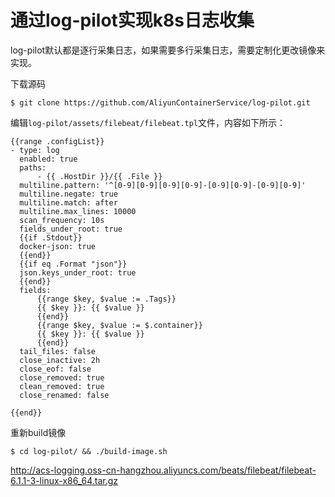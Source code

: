 # 通过log-pilot实现k8s日志收集

log-pilot默认都是逐行采集日志，如果需要多行采集日志，需要定制化更改镜像来实现。

下载源码
```
$ git clone https://github.com/AliyunContainerService/log-pilot.git
```
编辑`log-pilot/assets/filebeat/filebeat.tpl`文件，内容如下所示：
```
{{range .configList}}
- type: log
  enabled: true
  paths:
      - {{ .HostDir }}/{{ .File }}
  multiline.pattern: '^[0-9][0-9][0-9][0-9]-[0-9][0-9]-[0-9][0-9]'
  multiline.negate: true
  multiline.match: after
  multiline.max_lines: 10000
  scan_frequency: 10s
  fields_under_root: true
  {{if .Stdout}}
  docker-json: true
  {{end}}
  {{if eq .Format "json"}}
  json.keys_under_root: true
  {{end}}
  fields:
      {{range $key, $value := .Tags}}
      {{ $key }}: {{ $value }}
      {{end}}
      {{range $key, $value := $.container}}
      {{ $key }}: {{ $value }}
      {{end}}
  tail_files: false
  close_inactive: 2h
  close_eof: false
  close_removed: true
  clean_removed: true
  close_renamed: false
 
{{end}}
```

重新build镜像
```
$ cd log-pilot/ && ./build-image.sh
```

http://acs-logging.oss-cn-hangzhou.aliyuncs.com/beats/filebeat/filebeat-6.1.1-3-linux-x86_64.tar.gz